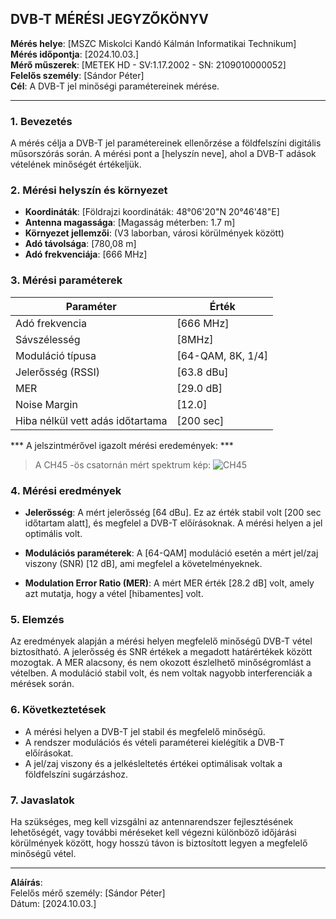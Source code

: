 ## DVB-T MÉRÉSI JEGYZŐKÖNYV

**Mérés helye**: [MSZC Miskolci Kandó Kálmán Informatikai Technikum]  
**Mérés időpontja**: [2024.10.03.]  
**Mérő műszerek**: [METEK HD - SV:1.17.2002 - SN: 2109010000052]  
**Felelős személy**: [Sándor Péter]  
**Cél**: A DVB-T jel minőségi paramétereinek mérése.

---

### 1. **Bevezetés**

A mérés célja a DVB-T jel paramétereinek ellenőrzése a földfelszíni digitális műsorszórás során. A mérési pont a [helyszín neve], ahol a DVB-T adások vételének minőségét értékeljük.

### 2. **Mérési helyszín és környezet**

- **Koordináták**: [Földrajzi koordináták: 48°06'20"N 20°46'48"E]  
- **Antenna magassága**: [Magasság méterben: 1.7 m]  
- **Környezet jellemzői**: (V3 laborban, városi körülmények között)  
- **Adó távolsága**: [780,08 m]  
- **Adó frekvenciája**: [666 MHz]

### 3. **Mérési paraméterek**

| Paraméter           | Érték |
|---------------------|-------|
| Adó frekvencia       | [666 MHz] |
| Sávszélesség         | [8MHz] |
| Moduláció típusa     | [64-QAM, 8K, 1/4] |
| Jelerősség (RSSI)    | [63.8 dBu] |
| MER                  | [29.0 dB] |
| Noise Margin         | [12.0] |
| Hiba nélkül vett adás időtartama | [200 sec] |

*** A jelszintmérővel igazolt mérési eredemények: ***
> A CH45 -ös csatornán mért spektrum kép:
	![CH45](https://sandorpeteer.github.io/tavkozles/img/its_snapshot_0001.bmp)

### 4. **Mérési eredmények**

- **Jelerősség**: A mért jelerősség [64 dBu]. Ez az érték stabil volt [200 sec időtartam alatt], és megfelel a DVB-T előírásoknak. A mérési helyen a jel optimális volt.
  
- **Modulációs paraméterek**: A [64-QAM] moduláció esetén a mért jel/zaj viszony (SNR) [12 dB], ami megfelel a követelményeknek.

- **Modulation Error Ratio (MER)**: A mért MER érték [28.2 dB] volt, amely azt mutatja, hogy a vétel [hibamentes] volt.

### 5. **Elemzés**

Az eredmények alapján a mérési helyen megfelelő minőségű DVB-T vétel biztosítható. A jelerősség és SNR értékek a megadott határértékek között mozogtak. A MER alacsony, és nem okozott észlelhető minőségromlást a vételben. A moduláció stabil volt, és nem voltak nagyobb interferenciák a mérések során.

### 6. **Következtetések**

- A mérési helyen a DVB-T jel stabil és megfelelő minőségű.  
- A rendszer modulációs és vételi paraméterei kielégítik a DVB-T előírásokat.  
- A jel/zaj viszony és a jelkésleltetés értékei optimálisak voltak a földfelszíni sugárzáshoz.  

### 7. **Javaslatok**

Ha szükséges, meg kell vizsgálni az antennarendszer fejlesztésének lehetőségét, vagy további méréseket kell végezni különböző időjárási körülmények között, hogy hosszú távon is biztosított legyen a megfelelő minőségű vétel.

---

**Aláírás**:  
Felelős mérő személy: [Sándor Péter]  
Dátum: [2024.10.03.]

